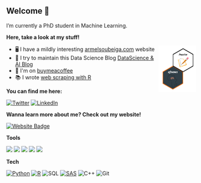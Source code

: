 ## Welcome 👋

 I’m currently a PhD student in Machine Learning.

 __Here, take a look at my stuff!__

<img align="right" src="https://raw.githubusercontent.com/armelsoubeiga/armelsoubeiga/master/00.png" width="150px" style="width:100px;"/>

- 🖥️ I have a mildly interesting [armelsoubeiga.com](https://armelsoubeiga.github.io/) website
- 📰 I try to maintain this Data Science Blog [DataScience & AI Blog](https://armelsoubeiga.pythonanywhere.com/)
- 💖 I'm on [buymeacoffee](https://www.buymeacoffee.com/armelsoubeiga)
- 📚  I wrote [web scraping with R](https://www.amazon.fr/dp/B0B6XGTXKP)

__You can find me here:__

[![Twitter](https://img.shields.io/twitter/url?color=%231DA1F2&label=follow&logo=twitter&logoColor=%231DA1F2&style=flat-square&url=https://twitter.com/ArmelSoubeiga)](https://twitter.com/ArmelSoubeiga)
[![LinkedIn](https://img.shields.io/twitter/url?color=%230072b1&label=connect&logo=linkedin&logoColor=%230072b1&style=flat-square&url=https://www.linkedin.com/in/armel-soubeiga/)](https://www.linkedin.com/in/armel-soubeiga/)

__Wanna learn more about me? Check out my website!__

[![Website Badge](https://img.shields.io/badge/-My_Website-162c3a?style=flat-square&labelColor=162c3a&logo=react)](https://armelsoubeiga.github.io/)

__Tools__

<code><img height="15" src="https://github.com/valohai/ml-logos/blob/master/scikit-learn.svg"></code>
<code><img height="15" src="https://github.com/valohai/ml-logos/blob/master/keras-text.svg"></code>
<code><img height="15" src="https://github.com/valohai/ml-logos/blob/master/tensorflow-layout.svg"></code>
<code><img height="15" src="https://github.com/valohai/ml-logos/blob/master/pytorch.svg"></code>
<code><img height="15" src="https://github.com/valohai/ml-logos/blob/master/spark.svg"></code>


__Tech__

[![Python](https://img.shields.io/badge/-programming-black?style=flat-square&logo=python&link=https://github.com/armelsoubeiga)](https://github.com/armelsoubeiga)
[![R](https://img.shields.io/badge/-programming-black?style=flat-square&logo=r&link=https://github.com/armelsoubeiga)](https://github.com/armelsoubeiga)
![SQL](https://img.shields.io/badge/SQL-programming-black?style=flat-square&logo=sql)
[![SAS](https://img.shields.io/badge/SAS-programming-black)](https://github.com/armelsoubeiga)
![C++](https://img.shields.io/badge/-C++-00599C?style=flat-square&logo=c)
![Git](https://img.shields.io/badge/-Git-black?style=flat-square&logo=git)

<br>

<!---
![Github Stats](https://github-readme-stats.vercel.app/api?username=armelsoubeiga&show_icons=true)

![Visitor Badge](https://visitor-badge.laobi.icu/badge?page_id=armelsoubeiga)
-->

